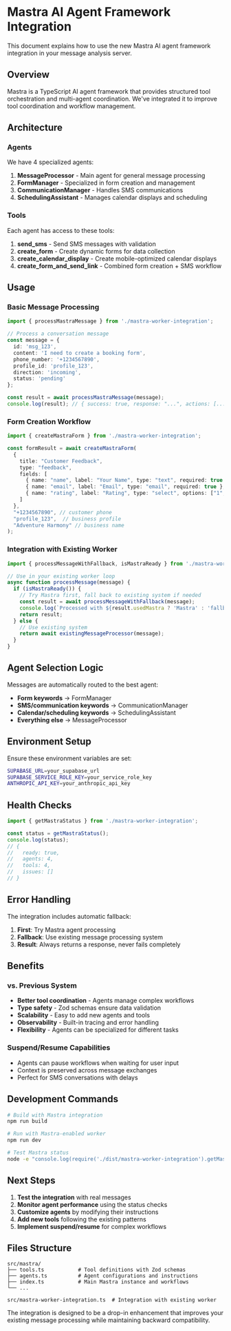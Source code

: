 # Mastra AI Agent Framework Integration

This document explains how to use the new Mastra AI agent framework integration in your message analysis server.

## Overview

Mastra is a TypeScript AI agent framework that provides structured tool orchestration and multi-agent coordination. We've integrated it to improve tool coordination and workflow management.

## Architecture

### Agents
We have 4 specialized agents:

1. **MessageProcessor** - Main agent for general message processing
2. **FormManager** - Specialized in form creation and management  
3. **CommunicationManager** - Handles SMS communications
4. **SchedulingAssistant** - Manages calendar displays and scheduling

### Tools
Each agent has access to these tools:

1. **send_sms** - Send SMS messages with validation
2. **create_form** - Create dynamic forms for data collection
3. **create_calendar_display** - Create mobile-optimized calendar displays
4. **create_form_and_send_link** - Combined form creation + SMS workflow

## Usage

### Basic Message Processing

```typescript
import { processMastraMessage } from './mastra-worker-integration';

// Process a conversation message
const message = {
  id: 'msg_123',
  content: 'I need to create a booking form',
  phone_number: '+1234567890',
  profile_id: 'profile_123',
  direction: 'incoming',
  status: 'pending'
};

const result = await processMastraMessage(message);
console.log(result); // { success: true, response: "...", actions: [...] }
```

### Form Creation Workflow

```typescript
import { createMastraForm } from './mastra-worker-integration';

const formResult = await createMastraForm(
  {
    title: "Customer Feedback",
    type: "feedback", 
    fields: [
      { name: "name", label: "Your Name", type: "text", required: true },
      { name: "email", label: "Email", type: "email", required: true },
      { name: "rating", label: "Rating", type: "select", options: ["1","2","3","4","5"] }
    ]
  },
  "+1234567890", // customer phone
  "profile_123",  // business profile
  "Adventure Harmony" // business name
);
```

### Integration with Existing Worker

```typescript
import { processMessageWithFallback, isMastraReady } from './mastra-worker-integration';

// Use in your existing worker loop
async function processMessage(message) {
  if (isMastraReady()) {
    // Try Mastra first, fall back to existing system if needed
    const result = await processMessageWithFallback(message);
    console.log(`Processed with ${result.usedMastra ? 'Mastra' : 'fallback'}`);
    return result;
  } else {
    // Use existing system
    return await existingMessageProcessor(message);
  }
}
```

## Agent Selection Logic

Messages are automatically routed to the best agent:

- **Form keywords** → FormManager
- **SMS/communication keywords** → CommunicationManager  
- **Calendar/scheduling keywords** → SchedulingAssistant
- **Everything else** → MessageProcessor

## Environment Setup

Ensure these environment variables are set:

```bash
SUPABASE_URL=your_supabase_url
SUPABASE_SERVICE_ROLE_KEY=your_service_role_key
ANTHROPIC_API_KEY=your_anthropic_api_key
```

## Health Checks

```typescript
import { getMastraStatus } from './mastra-worker-integration';

const status = getMastraStatus();
console.log(status);
// {
//   ready: true,
//   agents: 4,
//   tools: 4, 
//   issues: []
// }
```

## Error Handling

The integration includes automatic fallback:

1. **First**: Try Mastra agent processing
2. **Fallback**: Use existing message processing system
3. **Result**: Always returns a response, never fails completely

## Benefits

### vs. Previous System
- **Better tool coordination** - Agents manage complex workflows
- **Type safety** - Zod schemas ensure data validation
- **Scalability** - Easy to add new agents and tools
- **Observability** - Built-in tracing and error handling
- **Flexibility** - Agents can be specialized for different tasks

### Suspend/Resume Capabilities
- Agents can pause workflows when waiting for user input
- Context is preserved across message exchanges
- Perfect for SMS conversations with delays

## Development Commands

```bash
# Build with Mastra integration
npm run build

# Run with Mastra-enabled worker
npm run dev

# Test Mastra status
node -e "console.log(require('./dist/mastra-worker-integration').getMastraStatus())"
```

## Next Steps

1. **Test the integration** with real messages
2. **Monitor agent performance** using the status checks
3. **Customize agents** by modifying their instructions
4. **Add new tools** following the existing patterns
5. **Implement suspend/resume** for complex workflows

## Files Structure

```
src/mastra/
├── tools.ts           # Tool definitions with Zod schemas
├── agents.ts          # Agent configurations and instructions  
├── index.ts           # Main Mastra instance and workflows
└── ...

src/mastra-worker-integration.ts  # Integration with existing worker
```

The integration is designed to be a drop-in enhancement that improves your existing message processing while maintaining backward compatibility.